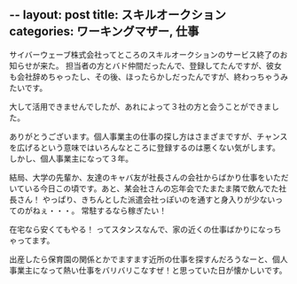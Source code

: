 --
layout: post
title: スキルオークション
categories: ワーキングマザー, 仕事
--

サイバーウェーブ株式会社ってところのスキルオークションのサービス終了のお知らせが来た。
担当者の方とバド仲間だったんで、登録してたんですが、彼女も会社辞めちゃったし、その後、ほったらかしだったんですが、終わっちゃうみたいです。

大して活用できませんでしたが、あれによって３社の方と会うことができました。

ありがとうございます。個人事業主の仕事の探し方はさまざまですが、チャンスを広げるという意味ではいろんなところに登録するのは悪くない気がします。
しかし、個人事業主になって３年。

結局、大学の先輩か、友達のキャバ友が社長さんの会社からばかり仕事をいただいている今日この頃です。あと、某会社さんの忘年会でたまたま隣で飲んでた社長さん！
やっぱり、きちんとした派遣会社っぽいのを通すと身入りが少ないってのがねぇ・・・。
常駐するなら稼ぎたい！

在宅なら安くてもやる！
ってスタンスなんで、家の近くの仕事ばかりになっちゃってます。

出産したら保育園の関係とかでますます近所の仕事を探すんだろうなーと、個人事業主になって熱い仕事をバリバリこなすぜ！と思っていた日が懐かしいです。
